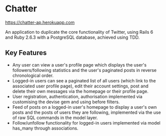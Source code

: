 # Chatter

https://chatter-ap.herokuapp.com

An application to duplicate the core functionality of Twitter, using Rails 6 and Ruby 2.6.3 with a PostgreSQL database, achieved using TDD.

## Key Features
- Any user can view a user's profile page which displays the user's followers/following statistics and the user's paginated posts in reverse chronological order.
- Logged-in users can see a paginated list of all users (which link to the associated user profile page), edit
their account settings, post and delete their own messages via the homepage or their profile page.
- User registration, authentication, authorisation implemented via customising the devise gem and using before filters.  
- Feed of posts on a logged-in user's homepage to display a user's own posts and the posts of users they are following, implemented via the use of raw SQL commands in the model layer.
- Follow/unfollow functionality for logged-in users implemented via model has_many through associations.
